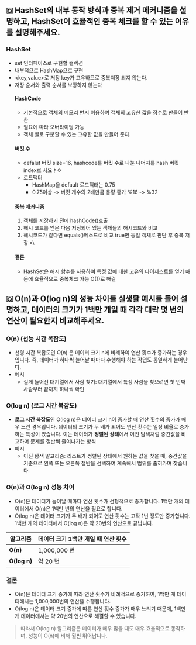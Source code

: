 
## 🇶 HashSet의 내부 동작 방식과 중복 제거 메커니즘을 설명하고, HashSet이 효율적인 중복 체크를 할 수 있는 이유를 설명해주세요.
### HashSet
- set 인터페이스로 구현할 컬렉션
- 내부적으로 HashMap으로 구현
- <key,value>로 저장 key가 고유하므로 중복저장 되지 않는다.
- 저장 순서와 출력 순서를 보장하지 않는다
  #### HashCode
  - 기본적으로 객체의 메모리 번지 이용하여 객체의 고유한 값을 정수로 만들어 반환
  - 필요에 따라 오버라이딩 가능
  - 객체 별로 구분할 수 있는 고유한 값을 만들어 준다.
  #### 버킷 수
  - defalut 버킷 size=16, hashcode를 버킷 수로 나눈 나머지를 hash 버킷 index로 사요ㅑㅇ
  - 로드팩터
    - HashMap을 default 로드팩터는 0.75
    - 0.75이상 -> 버킷 개수의 2배만큼 용량 증가 %16 -> %32
  #### 중복 메커니즘
  1. 객체를 저장하기 전에 hashCode()호출
  2. 해시 코드를 얻은 다음 저장되어 있는 객체들의 해시코드와 비교
  3. 해시코드가 같다면 equals()메소드로 비교 true면 동일 객체로 판단 후 중복 저장 x\
  #### 결론
  - HashSet은 해시 함수를 사용하여 특정 값에 대한 고유의 다이제스트를 얻기 때문에 효율적으로 중복체크 가능 O(1)로 해결
## 🇶 O(n)과 O(log n)의 성능 차이를 실생활 예시를 들어 설명하고, 데이터의 크기가 1백만 개일 때 각각 대략 몇 번의 연산이 필요한지 비교해주세요.
### O(n) (선능 시간 복잡도)
- 선형 시간 복잡도인 O(n) 은 데이터 크기 n에 비례하여 연산 횟수가 증가하는 경우입니다. 즉, 데이터가 하나씩 늘어날 때마다 수행해야 하는 작업도 동일하게 늘어난다.
- 예시
  -  길게 늘어선 대기열에서 사람 찾기: 대기열에서 특정 사람을 찾으려면 첫 번째 사람부터 끝까지 하나씩 확인
### O(log n) (로그 시간 복잡도)
- **로그 시간 복잡도**인 O(log n)은 데이터 크기 n이 증가할 때 연산 횟수의 증가가 매우 느린 경우입니다. 데이터의 크기가 두 배가 되어도 연산 횟수는 일정 비율로 증가하는 특성이 있습니다. 이는 데이터가 **정렬된 상태**에서 이진 탐색처럼 중간값을 비교하며 문제를 절반씩 줄여나가는 방식
- 예시
  -  이진 탐색 알고리즘: 리스트가 정렬된 상태에서 원하는 값을 찾을 때, 중간값을 기준으로 왼쪽 또는 오른쪽 절반을 선택하여 계속해서 범위를 좁혀가며 찾습니다.
### O(n)과 O(log n) 성능 차이
- O(n)은 데이터가 늘어날 때마다 연산 횟수가 선형적으로 증가합니다. 1백만 개의 데이터에서 O(n)은 1백만 번의 연산을 필요로 합니다.
- O(log n)은 데이터 크기가 두 배가 되어도 연산 횟수는 고작 1번 정도만 증가합니다. 1백만 개의 데이터에서 O(log n)은 약 20번의 연산으로 끝납니다.

| **알고리즘** | **데이터 크기 1백만 개일 때 연산 횟수** |
| --- | --- |
| **O(n)** | 1,000,000 번 |
| **O(log n)** | 약 20 번 |

### 결론
- O(n)은 데이터 크기 증가에 따라 연산 횟수가 비례적으로 증가하여, 1백만 개 데이터에서는 1,000,000번의 연산을 수행합니다.
- O(log n)은 데이터 크기 증가에 따른 연산 횟수 증가가 매우 느리기 때문에, 1백만 개 데이터에서는 약 20번의 연산으로 해결할 수 있습니다.
> 따라서 O(log n) 알고리즘은 데이터가 매우 많을 때도 매우 효율적으로 동작하며, 성능이 O(n)에 비해 훨씬 뛰어납니다.

